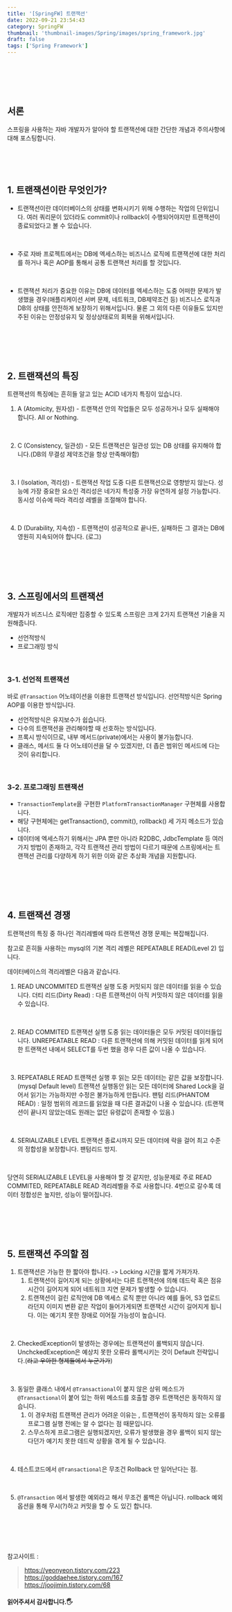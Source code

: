 ```yaml
---
title: '[SpringFW] 트랜잭션'
date: 2022-09-21 23:54:43
category: SpringFW
thumbnail: 'thumbnail-images/Spring/images/spring_framework.jpg'
draft: false
tags: ['Spring Framework']
---
```


<br>
<br>
<br>
<br>

## 서론

스프링을 사용하는 자바 개발자가 알아야 할 트랜잭션에 대한 간단한 개념과 주의사항에 대해 포스팅합니다.

<br>
<br>
<br>

## 1. 트랜잭션이란 무엇인가?

- 트랜잭션이란 데이터베이스의 상태를 변화시키기 위해 수행하는 작업의 단위입니다. 
여러 쿼리문이 있더라도 commit이나 rollback이 수행되어야지만 트랜잭션이 종료되었다고 볼 수 있습니다.

<br>

- 주로 자바 프로젝트에서는 DB에 엑세스하는 비즈니스 로직에 트랜잭션에 대한 처리를 하거나 혹은 AOP를 통해서 공통 트랜잭션 처리를 할 것입니다. 

<br>

- 트랜잭션 처리가 중요한 이유는 DB에 데이터를 엑세스하는 도중 어떠한 문제가 발생했을 경우(애플리케이션 서버 문제, 네트워크, DB제약조건 등) 비즈니스 로직과 DB의 상태를 안전하게 보장하기 위해서입니다. 물론 그 외의 다른 이유들도 있지만 주된 이유는 안정성유지 및 정상상태로의 회복을 위해서입니다.


<br>
<br>
<br>
<br>

## 2. 트랜잭션의 특징

트랜잭션의 특징에는 흔히들 알고 있는 ACID 네가지 특징이 있습니다.

1. A (Atomicity, 원자성) - 트랜잭션 안의 작업들은 모두 성공하거나 모두 실패해야 합니다. All or Nothing.

<br>

2. C (Consistency, 일관성) - 모든 트랜잭션은 일관성 있는 DB 상태를 유지해야 합니다.(DB의 무결성 제약조건을 항상 만족해야함)

<br>

3. I (Isolation, 격리성) - 트랜잭션 작업 도중 다른 트랜잭션으로 영향받지 않는다. 성능에 가장 중요한 요소인 격리성은 네가지 특성중 가장 유연하게 설정 가능합니다. 동시성 이슈에 따라 격리성 레벨을 조절해야 합니다.

<br>

4. D (Durability, 지속성) - 트랜잭션이 성공적으로 끝나든, 실패하든 그 결과는 DB에 영원히 지속되어야 합니다. (로그)


<br>
<br>
<br>
<br>

## 3. 스프링에서의 트랜잭션

개발자가 비즈니스 로직에만 집중할 수 있도록 스프링은 크게 2가지 트랜잭션 기술을 지원해줍니다.
- 선언적방식
- 프로그래밍 방식

<br>

### 3-1. 선언적 트랜잭션

바로 `@Transaction` 어노테이션을 이용한 트랜잭션 방식입니다. 선언적방식은 Spring AOP를 이용한 방식입니다.

- 선언적방식은 유지보수가 쉽습니다.
- 다수의 트랜잭션을 관리해야할 때 선호하는 방식입니다.
- 프록시 방식이므로, 내부 메서드(private)에서는 사용이 불가능합니다.
- 클래스, 메서드 둘 다 어노테이션을 달 수 있겠지만, 더 좁은 범위인 메서드에 다는 것이 유리합니다.

<br>

### 3-2. 프로그래밍 트랜잭션

- `TransactionTemplate`을 구현한 `PlatformTransactionManager` 구현체를 사용합니다.
- 해당 구현체에는 getTransaction(), commit(), rollback() 세 가지 메소드가 있습니다.
- 데이터에 엑세스하기 위해서는 JPA 뿐만 아니라 R2DBC, JdbcTemplate 등 여러가지 방법이 존재하고, 
각각 트랜잭션 관리 방법이 다르기 때문에 스프링에서는 트랜잭션 관리를 다양하게 하기 위한 이와 같은 추상화 개념을 지원합니다.

<br>
<br>
<br>
<br>

## 4. 트랜잭션 경쟁

트랜잭션의 특징 중 하나인 격리레벨에 따라 트랜잭션 경쟁 문제는 복잡해집니다.

참고로 흔히들 사용하는 mysql의 기본 격리 레벨은 REPEATABLE READ(Level 2) 입니다.

데이터베이스의 격리레벨은 다음과 같습니다.

1. READ UNCOMMITED
    트랜잭션 실행 도중 커밋되지 않은 데이터를 읽을 수 있습니다.
    더티 리드(Dirty Read) : 다른 트랜잭션이 아직 커밋하지 않은 데이터를 읽을 수 있습니다.

    <br>

2. READ COMMITED
    트랜잭션 실행 도중 읽는 데이터들은 모두 커밋된 데이터들입니다.
    UNREPEATABLE READ : 다른 트랜잭션에 의해 커밋된 데이터를 읽게 되어 한 트랜잭션 내에서 SELECT를 두번 했을 경우 다른 값이 나올 수 있습니다.

    <br>

3. REPEATABLE READ
    트랜잭션 실행 후 읽는 모든 데이터는 같은 값을 보장합니다. (mysql Default level)
    트랜잭션 실행동안 읽는 모든 데이터에 Shared Lock을 걸어서 읽기는 가능하지만 수정은 불가능하게 만듭니다.
    팬텀 리드(PHANTOM READ) : 일정 범위의 레코드를 읽었을 때 다른 결과값이 나올 수 있습니다. (트랜잭션이 끝나지 않았는데도 원래는 없던 유령값이 존재할 수 있음.)

    <br>

4. SERIALIZABLE LEVEL
    트랜잭션 종료시까지 모든 데이터에 락을 걸어 최고 수준의 정합성을 보장합니다.
    팬텀리드 방지.
<br>

당연히 SERIALIZABLE LEVEL을 사용해야 할 것 같지만, 성능문제로 주로 READ COMMITED, REPEATABLE READ 격리레벨을 주로 사용합니다. 4번으로 갈수록 데이터 정합성은 높지만, 성능이 떨어집니다.

<br>
<br>
<br>
<br>

## 5. 트랜잭션 주의할 점
1. 트랜잭션은 가능한 한 짧아야 합니다. -> Locking 시간을 짧게 가져가자.
    1. 트랜잭션이 길어지게 되는 상황에서는 다른 트랜잭션에 의해 데드락 혹은 점유시간이 길어지게 되어 네트워크 지연 문제가 발생할 수 있습니다.
    2. 트랜잭션이 걸린 로직안에 DB 엑세스 로직 뿐만 아니라 예를 들어, S3 업로드 라던지 이미지 변환 같은 작업이 들어가게되면 트랜잭션 시간이 길어지게 됩니다. 이는 예기치 못한 장애로 이어질 가능성이 높습니다.
<br>

2. CheckedException이 발생하는 경우에는 트랜잭션이 롤백되지 않습니다. UnchckedException은 예상치 못한 오류라 롤백시키는 것이 Default 전략입니다.(~~라고 우아한 형제들에서 누군가가~~)
<br>

3. 동일한 클래스 내에서 `@Transactional`이 붙지 않은 상위 메소드가 `@Transactional`이 붙어 있는 하위 메소드를 호출할 경우 트랜잭션은 동작하지 않습니다.
    1. 이 경우처럼 트랜잭션 관리가 어려운 이유는 , 트랜잭션이 동작하지 않는 오류를 프로그램 실행 전에는 알 수 없다는 점 때문입니다.
    2. 스무스하게 프로그램은 실행되겠지만, 오류가 발생했을 경우 롤백이 되지 않는다던가 예기치 못한 데드락 상황을 겪게 될 수 있습니다.
<br>

4. 테스트코드에서 `@Transactional`은 무조건 Rollback 만 일어난다는 점.
<br>

5. `@Transaction` 에서 발생한 예외라고 해서 무조건 롤백은 아닙니다. rollback 예외 옵션을 통해 무시(?)하고 커밋을 할 수 도 있긴 합니다.



<br>
<br>
<br>
<br>


참고사이트 :

> https://yeonyeon.tistory.com/223 <br> https://goddaehee.tistory.com/167 <br> https://joojimin.tistory.com/68

#### 읽어주셔서 감사합니다.🖐
